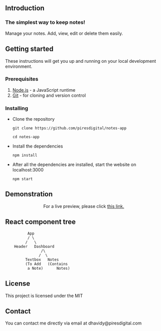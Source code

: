 

## Introduction

### The simplest way to keep notes!
<p>Manage your notes. Add, view, edit or delete them easily.</p>

## Getting started
<p>These instructions will get you up and running on your local development environment.</p>

### Prerequisites
<ol>
  <li><a href='https://nodejs.org/en/'>Node.js</a> - a JavaScript runtime</li>
  <li><a href='https://git-scm.com/downloads'>Git</a> - for cloning and version control</li>
</ol>

### Installing

<ul>
  <li><p>Clone the repository</p>
    
   ```
   git clone https://github.com/piresdigital/notes-app
   ```
   ```
   cd notes-app
   ```

  </li> 
  <li><p>Install the dependencies</p>
    
   ```
   npm install
   ```

  </li>
  <li><p>After all the dependencies are installed, start the website on localhost:3000</p>
    
   ```
   npm start
   ```
  </li>
</ul>

## Demonstration

<p align='center'>
  For a live preview, please click <a href='https://piresdigital.github.io/notes-app/' target='_blank'>this link.</a>
</p>

## React component tree

```
          App
          / \
         /   \
    Header   Dashboard
                /\
               /  \
         Textbox   Notes
         (To Add   (Contains 
          a Note)      Notes)
```

## License
<p>This project is licensed under the MIT</p>


## Contact
<p>You can contact me directly via email at dhavidy@piresdigital.com</p>
